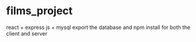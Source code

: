 # films_project
react + express js + mysql
export the database and npm install for both the client and server
